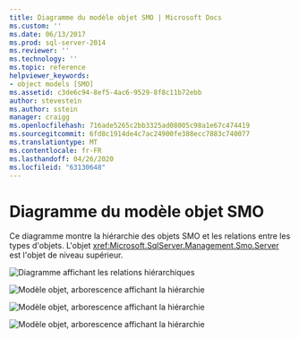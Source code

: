 ```yaml
---
title: Diagramme du modèle objet SMO | Microsoft Docs
ms.custom: ''
ms.date: 06/13/2017
ms.prod: sql-server-2014
ms.reviewer: ''
ms.technology: ''
ms.topic: reference
helpviewer_keywords:
- object models [SMO]
ms.assetid: c3de6c94-8ef5-4ac6-9529-8f8c11b72ebb
author: stevestein
ms.author: sstein
manager: craigg
ms.openlocfilehash: 716ade5265c2bb3325ad08005c98a1e67c474419
ms.sourcegitcommit: 6fd8c1914de4c7ac24900fe388ecc7883c740077
ms.translationtype: MT
ms.contentlocale: fr-FR
ms.lasthandoff: 04/26/2020
ms.locfileid: "63130648"
---
```

# <a name="smo-object-model-diagram"></a>Diagramme du modèle objet SMO
  Ce diagramme montre la hiérarchie des objets SMO et les relations entre les types d'objets. L'objet <xref:Microsoft.SqlServer.Management.Smo.Server> est l'objet de niveau supérieur.  
  
 ![Diagramme affichant les relations hiérarchiques](../../../2014/database-engine/dev-guide/media/object-diagram.gif "Diagramme affichant les relations hiérarchiques")  
  
 ![Modèle objet, arborescence affichant la hiérarchie](../../../2014/database-engine/dev-guide/media/object-diagram-02.gif "Modèle objet, arborescence affichant la hiérarchie")  
  
 ![Modèle objet, arborescence affichant la hiérarchie](../../../2014/database-engine/dev-guide/media/object-diagram-03.gif "Modèle objet, arborescence affichant la hiérarchie")  
  
 ![Modèle objet, arborescence affichant la hiérarchie](../../../2014/database-engine/dev-guide/media/object-diagram-04.gif "Modèle objet, arborescence affichant la hiérarchie")  
  
  
